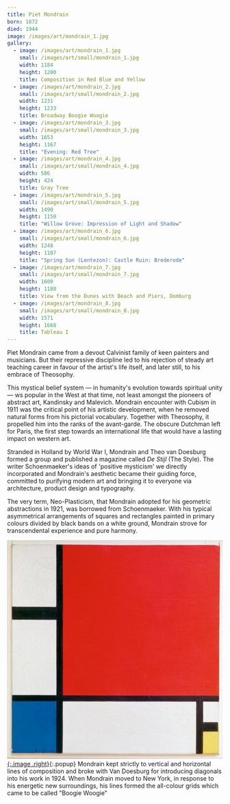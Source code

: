 ```yaml
---
title: Piet Mondrain
born: 1872
died: 1944
image: /images/art/mondrain_1.jpg
gallery:
  - image: /images/art/mondrain_1.jpg
    small: /images/art/small/mondrain_1.jpg
    width: 1184
    height: 1200
    title: Composition in Red Blue and Yellow
  - image: /images/art/mondrain_2.jpg
    small: /images/art/small/mondrain_2.jpg
    width: 1231
    height: 1233
    title: Broadway Boogie Woogie
  - image: /images/art/mondrain_3.jpg
    small: /images/art/small/mondrain_3.jpg
    width: 1653
    height: 1167
    title: "Evening: Red Tree"
  - image: /images/art/mondrain_4.jpg
    small: /images/art/small/mondrain_4.jpg
    width: 586
    height: 424
    title: Gray Tree
  - image: /images/art/mondrain_5.jpg
    small: /images/art/small/mondrain_5.jpg
    width: 1490
    height: 1150
    title: "Willow Grove: Impression of Light and Shadow"
  - image: /images/art/mondrain_6.jpg
    small: /images/art/small/mondrain_6.jpg
    width: 1248
    height: 1107
    title: "Spring Sun (Lentezon): Castle Ruin: Brederode"
  - image: /images/art/mondrain_7.jpg
    small: /images/art/small/mondrain_7.jpg
    width: 1600
    height: 1188
    title: View from the Dunes with Beach and Piers, Domburg
  - image: /images/art/mondrain_8.jpg
    small: /images/art/small/mondrain_8.jpg
    width: 1571
    height: 1668
    title: Tableau I
---
```


Piet Mondrain came from a devout Calvinist family of keen painters and
musicians. But their repressive discipline led to his rejection of steady art
teaching career in favour of the artist's life itself, and later still, to his
embrace of Theosophy.

This mystical belief system &mdash; in humanity's evolution towards spiritual
unity &mdash; ws popular in the West at that time, not least amongst the
pioneers of abstract art, Kandinsky and Malevich. Mondrain encounter with
Cubism in 1911 was the critical point of his artistic development, when he
removed natural forms from his pictorial vocabulary. Together with Theosophy,
it propelled him into the ranks of the avant-garde. The obscure Dutchman left
for Paris, the first step towards an international life that would have a
lasting impact on western art.

Stranded in Holland by World War I, Mondrain and Theo van Doesburg formed a
group and published a magazine called _De Stijl_ (The Style). The writer
Schoenmaeker's ideas of 'positive mysticism' we directly incorporated and
Mondrain's aesthetic became their guiding force, committed to purifying modern
art and bringing it to everyone via architecture, product design and
typography.

The very term, Neo-Plasticism, that Mondrain adopted for his geometric
abstractions in 1921, was borrowed from Schoenmaeker. With his typical
asymmetrical arrangements of squares and rectangles painted in primary colours
divided by black bands on a white ground, Mondrain strove for transcendental
experience and pure harmony.

[![Composition in Red Blue and Yellow](/images/art/mondrain_1.jpg){:.image .right}](/images/art/mondrain_1.jpg){:.popup}
Mondrain kept strictly to vertical and horizontal lines of composition and broke
with Van Doesburg for introducing diagonals into his work in 1924. When
Mondrain moved to New York, in response to his energetic new surroundings, his
lines formed the all-colour grids which came to be called "Boogie Woogie"
